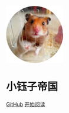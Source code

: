 <img src="_coverpage.assets/20200624035041.81eb65dfb71e7dd66b560f4c515019c6.webp" style="zoom:15%;" />

# 小钰子帝国

[GitHub](https://github.com/yukmingyu/notes)	[开始阅读](#notes)

